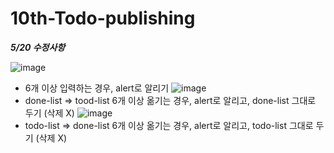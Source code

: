 # 10th-Todo-publishing
***5/20 수정사항***

![image](https://user-images.githubusercontent.com/89545462/169517544-f355708d-2d52-471c-be4c-9e496942631f.png)
- 6개 이상 입력하는 경우, alert로 알리기
![image](https://user-images.githubusercontent.com/89545462/169517559-0b404b88-2613-4b51-9769-6ed430ceed4d.png)
- done-list => tood-list 6개 이상 옮기는 경우, alert로 알리고, done-list 그대로 두기 (삭제 X)
![image](https://user-images.githubusercontent.com/89545462/169517568-8618fa24-02c5-441f-b5ab-109a14672f4c.png)
- todo-list => done-list 6개 이상 옮기는 경우, alert로 알리고, todo-list 그대로 두기 (삭제 X)
